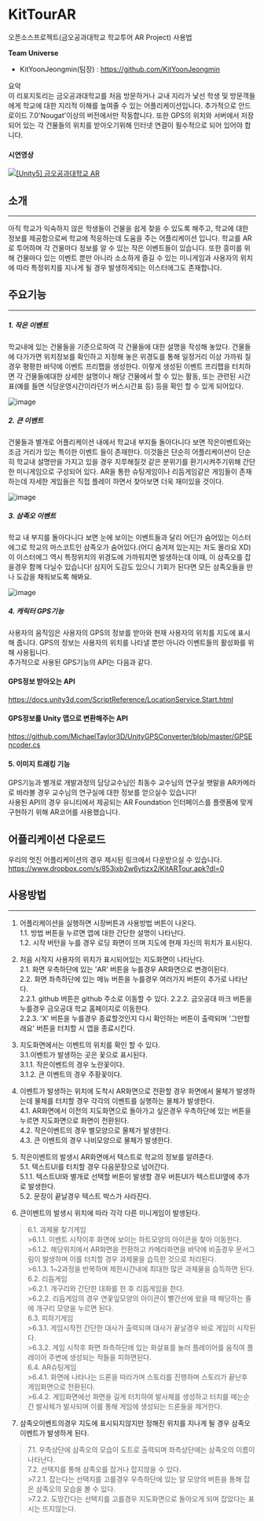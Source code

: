 # KitTourAR
오픈소스프로젝트(금오공과대학교 학교투어 AR Project) 사용법

**Team Universe**
- KitYoonJeongmin(팀장) : https://github.com/KitYoonJeongmin

요악  
이 리포지토리는 금오공과대학교를 처음 방문하거나 교내 지리가 낯선 학생 및 방문객들에게 학교에 대한 지리적 이해를 높여줄 수 있는 어플리케이션입니다. 추가적으로 안드로이드 7.0'Nougat'이상의 버전에서만 작동합니다. 또한 GPS의 위치와 서버에서 저장되어 있는 각 건물들의 위치를 받아오기위해 인터넷 연결이 필수적으로 되어 있어야 합니다.

#### 시연영상  
[![[Unity5] 금오공과대학교 AR](http://img.youtube.com/vi/fs6GoU8HAss/0.jpg)](https://www.youtube.com/watch?v=fs6GoU8HAss)


## 소개
***
아직 학교가 익숙하지 않은 학생들이 건물을 쉽게 찾을 수 있도록 해주고, 학교에 대한 정보를 제공함으로써 학교에 적응하는데 도움을 주는 어플리케이션 입니다. 학교를 AR로 투어하며 각 건물마다 정보를 알 수 있는 작은 이벤트들이 있습니다. 또한 흥미를 위해 건물마다 있는 이벤트 뿐만 아니라 소소하게 즐길 수 있는 미니게임과 사용자의 위치에 따라 특정위치를 지나게 될 경우 발생하게되는 이스터에그도 존재합니다.

## 주요기능
***
##### 1. 작은 이벤트  
 학교내에 있는 건물들을 기준으로하여 각 건물들에 대한 설명을 작성해 놓았다. 건물들에 다가가면 위치정보를 확인하고 지정해 놓은 위경도를 통해 일정거리 이상 가까워 질 경우 평평한 바닥에 이벤트 프리팹을 생성한다. 이렇게 생성된 이벤트 프리팹을 터치하면 각 건물들에대한 상세한 설명이나 해당 건물에서 할 수 있는 활동, 또는 관련된 시간표(예를 들면 식당운영시간이라던가 버스시간표 등) 등을 확인 할 수 있게 되어있다.  
 
 ![image](https://user-images.githubusercontent.com/37210406/206257596-1d836181-6a84-46e0-8921-3410503edd49.png)  
   
##### 2. 큰 이벤트  
 건물들과 별개로 어플리케이션 내에서 학교내 부지들 돌아다니다 보면 작은이벤트와는 조금 거리가 있는 특이한 이벤트 들이 존재한다. 이것들은 단순히 어플리케이션이 단순히 학교내 설명만을 가지고 있을 경우 지루해질것 같은 분위기를 환기시켜주기위해 간단한 미니게임으로 구성되어 있다. AR을 통한 슈팅게임이나 리듬게임같은 게임들이 존재하는데 자세한 게임들은 직접 플레이 하면서 찾아보면 더욱 재미있을 것이다.  
   
![image](https://user-images.githubusercontent.com/37210406/206258068-306c5c7e-f029-4e06-a1fb-0cc0ea147e9f.png)  
  
##### 3. 삼족오 이벤트  
 학교 내 부지를 돌아다니다 보면 눈에 보이는 이벤트들과 달리 어딘가 숨어있는 이스터에그로 학교의 마스코트인 삼족오가 숨어있다.(어디 숨겨져 있는지는 저도 몰라요 XD) 이 이스터에그 역시 특정위치의 위경도에 가까워지면 발생하는데 이때, 이 삼족오를 잡을경우 함께 다닐수 있습니다! 심지어 도감도 있으니 기회가 된다면 모든 삼족오들을 만나 도감을 채워보도록 해봐요.  
   
![image](https://user-images.githubusercontent.com/37210406/206258255-1b8f2c7c-346f-4536-a121-5bc1c2ac8ab5.png)  
  
##### 4. 캐릭터 GPS기능  
 사용자의 움직임은 사용자의 GPS의 정보를 받아와 현재 사용자의 위치를 지도에 표시해 줍니다. GPS의 정보는 사용자의 위치를 나타낼 뿐만 아니라 이벤트들의 활성화를 위해 사용됩니다.  
 추가적으로 사용된 GPS기능의 API는 다음과 같다.  
  #### GPS정보 받아오는 API  
 https://docs.unity3d.com/ScriptReference/LocationService.Start.html  
  #### GPS정보를 Unity 맵으로 변환해주는 API  
 https://github.com/MichaelTaylor3D/UnityGPSConverter/blob/master/GPSEncoder.cs  
  
#### 5. 이미지 트래킹 기능  
 GPS기능과 별개로 개발과정의 담당교수님인 최동수 교수님의 연구실 팻말을 AR카메라로 바라볼 경우 교수님의 연구실에 대한 정보를 얻으실수 있습니다!  
 사용된 API의 경우 유니티에서 제공되는 AR Foundation 인터페이스를 플랫폼에 맞게 구현하기 위해 AR코어를 사용했습니다.
  
  
## 어플리케이션 다운로드  
 우리의 멋진 어플리케이션의 경우 제시된 링크에서 다운받으실 수 있습니다.  
  https://www.dropbox.com/s/853jxb2w6ytjzx2/KitARTour.apk?dl=0  
  
## 사용방법  
***
1. 어플리케이션을 실행하면 시장버튼과 사용방법 버튼이 나온다.  
 1.1. 방법 버튼을 누르면 앱에 대한 간단한 설명이 나타난다.  
 1.2. 시작 버턴을 누를 경우 로딩 화면이 뜨며 지도에 현재 자신의 위치가 표시된다.  
  
2. 처음 시작지 사용자의 위치가 표시되어있는 지도화면이 나타난다.  
 2.1. 화면 우측하단에 있는 'AR' 버튼을 누를경우 AR화면으로 변경이된다.  
 2.2. 화면 좌측하단에 있는 메뉴 버튼을 누를경우 여러가지 버튼이 추가로 나타난다.  
     2.2.1. github 버튼은 github 주소로 이동할 수 있다.
     2.2.2. 금오공대 마크 버튼을 누를경우 금오공대 학교 홈페이지로 이동한다.  
     2.2.3. 'X' 버튼을 누를경우 종료할것인지 다시 확인하는 버튼이 출력되며 '그만할래요' 버튼을 터치할 시 앱을 종료시킨다.  
  
3. 지도화면에서는 이벤트의 위치를 확인 할 수 있다.  
 3.1.이벤트가 발생하는 곳은 꽃으로 표시된다.  
     3.1.1. 작은이벤트의 경우 노란꽃이다.  
     3.1.2. 큰 이벤트의 경우 주황꽃이다.  
  
4. 이벤트가 발생하는 위치에 도착시 AR화면으로 전환할 경우 화면에서 물체가 발생하는데 물체를 터치할 경우 각각의 이벤트를 실행하는 물체가 발생한다.  
 4.1. AR화면에서 이전의 지도화면으로 돌아가고 싶은경우 우측하단에 있는 버튼을 누르면 지도화면으로 화면이 전환된다.  
 4.2. 작은이벤트의 경우 별모양으로 물체가 발생한다.  
 4.3. 큰 이벤트의 경우 나비모양으로 물체가 발생한다.  
  
5. 작은이벤트의 발생시 AR화면에서 텍스트로 학교의 정보를 알려준다.  
 5.1. 텍스트UI를 터치할 경우 다음문장으로 넘어간다.  
     5.1.1. 텍스트UI와 별개로 선택할 버튼이 발생할 경우 버튼UI가 텍스트UI옆에 추가로 발생한다.  
 5.2. 문장이 끝날경우 텍스트 박스가 사라진다.  
  
6. 큰이벤트의 발생시 위치에 따라 각각 다른 미니게임이 발생된다.  
> 6.1. 과제물 찾기게임  
>     >6.1.1. 이벤트 시작이후 화면에 보이는 하트모양의 아이콘을 찾아 이동한다.  
>     >6.1.2. 해당위치에서 AR화면을 전환하고 카메라화면을 바닥에 비출경우 문서그림이 발생하며 이를 터치할 경우 과제물을 습득한 것으로 처리된다.  
>     >6.1.3. 1~2과정을 반복하며 제한시간내에 최대한 많은 과제물을 습득하면 된다.  
> 6.2. 리듬게임  
>     >6.2.1. 개구리와 간단한 대화를 한 후 리듬게임을 한다.  
>     >6.2.2. 리듬게임의 경우 연꽃잎모양의 아이콘이 빨간선에 왔을 때 해당하는 줄에 개구리 모양을 누르면 된다.  
> 6.3. 피하기게임  
>     >6.3.1. 게임시작전 간단한 대사가 출력되며 대사가 끝날경우 바로 게임이 시작된다.  
>     >6.3.2. 게임 시작후 화면 좌측하단에 있는 화살표를 눌러 플레이어를 움직여 플레이어 주변에 생성되는 적들을 피하면된다.  
> 6.4. AR슈팅게임  
>     >6.4.1. 화면에 나타나는 드론을 따라가며 스토리를 진행하며 스토리가 끝난후 게임화면으로 전환된다.  
>     >6.4.2. 게임화면에선 화면을 길게 터치하여 발사체를 생성하고 터치를 떼는순간 발사체가 발사되며 이를 통해 게임에 생성되는 드론들을 제거한다.  
  
7. 삼족오이벤트의경우 지도에 표시되지않지만 정해진 위치를 지나게 될 경우 삼족오 이벤트가 발생하게 된다.  
> 7.1. 우측상단에 삼족오의 모습이 도트로 출력되며 좌측상단에는 삼족오의 이름이 나타난다.  
> 7.2. 선택지를 통해 삼족오를 잡거나 잡지않을 수 있다.  
>     >7.2.1. 잡는다는 선택지를 고를경우 우측하단에 있는 알 모양의 버튼을 통해 잡은 삼족오의 모습을 볼 수 있다.  
>     >7.2.2. 도망간다는 선택지를 고를경우 지도화면으로 돌아오게 되며 잡았다는 표시는 뜨지않는다.  
